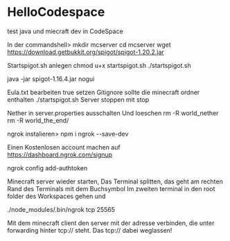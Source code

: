 # HelloCodespace
test java und miecraft dev in CodeSpace

In der commandshell>
mkdir mcserver
cd mcserver
wget https://download.getbukkit.org/spigot/spigot-1.20.2.jar

Startspigot.sh anlegen
chmod u+x startspigot.sh 
./startspigot.sh

java  -jar spigot-1.16.4.jar nogui

Eula.txt bearbeiten true setzen
Gitignore sollte die minecraft ordner enthalten
./startspigot.sh
Server stoppen mit stop

Nether in server.properties ausschalten
Und loeschen
rm -R world_nether
rm -R world_the_end/

 ngrok instalieren>  npm i ngrok --save-dev

Einen Kostenlosen account machen auf https://dashboard.ngrok.com/signup

ngrok config add-authtoken <authtoken vom ngrok dashboard>

Minecraft server wieder starten,
Das Terminal splitten, das geht am rechten Rand des Terminals mit dem Buchsymbol
Im zweiten terminal in den root folder des Workspaces gehen und 

./node_modules/.bin/ngrok tcp 25565

Mit dem minecraft client den server mit der adresse verbinden, die unter forwarding hinter tcp:// steht.
Das tcp:// dabei weglassen!



